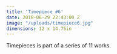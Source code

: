 ```yaml
---
title: 'Timepiece #6'
date: 2018-06-29 22:43:00 Z
image: "/uploads/timepiece6.jpg"
dimensions: 12 x 14.75in
---
```


Timepieces is part of a series of 11 works.